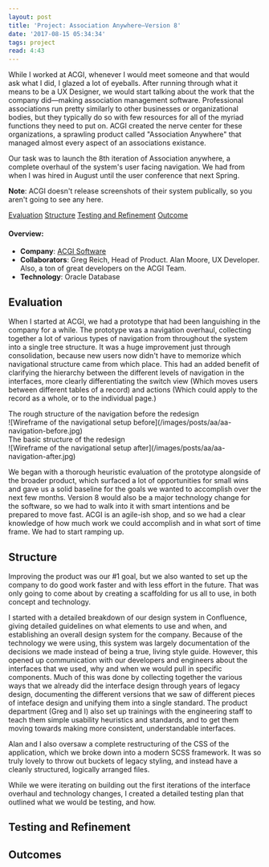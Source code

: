 ```yaml
---
layout: post
title: 'Project: Association Anywhere—Version 8'
date: '2017-08-15 05:34:34'
tags: project
read: 4:43
---
```


While I worked at ACGI, whenever I would meet someone and that would ask what I did, I glazed a lot of eyeballs. After running through what it means to be a UX Designer, we would start talking about the work that the company did&mdash;making association management software. Professional associations run pretty similarly to other businesses or organizational bodies, but they typically do so with few resources for all of the myriad functions they need to put on. ACGI created the nerve center for these organizations, a sprawling product called "Association Anywhere" that managed almost every aspect of an associations existance.

Our task was to launch the 8th iteration of Association anywhere, a complete overhaul of the system's user facing navigation. We had from when I was hired in August until the user conference that next Spring.

**Note**: ACGI doesn't release screenshots of their system publically, so you aren't going to see any here.

<div class="anchor-links">
    <a href="#evaluation">Evaluation</a>
    <a href="#structure">Structure</a>
    <a href="#testing-and-refinement">Testing and Refinement</a>
    <a href="#outcomes">Outcome</a>
</div>

#### Overview:

* **Company**: <a href="https://www.acgisoftware.com/">ACGI Software</a>
* **Collaborators**: Greg Reich, Head of Product. Alan Moore, UX Developer. Also, a ton of great developers on the ACGI Team.
* **Technology**: Oracle Database

## Evaluation

When I started at ACGI, we had a prototype that had been languishing in the company for a while. The prototype was a navigation overhaul, collecting together a lot of various types of navigation from throughout the system into a single tree structure. It was a huge improvement just through consolidation, because new users now didn't have to memorize which navigational structure came from which place. This had an added benefit of clarifying the hierarchy between the different levels of navigation in the interfaces, more clearly differentiating the switch view (Which moves users between different tables of a record) and actions (Which could apply to the record as a whole, or to the individual page.)

<aside>The rough structure of the navigation before the redesign</aside>
![Wireframe of the navigational setup before](/images/posts/aa/aa-navigation-before.jpg)

<aside>The basic structure of the redesign</aside>
![Wireframe of the navigational setup after](/images/posts/aa/aa-navigation-after.jpg)

We began with a thorough heuristic evaluation of the prototype alongside of the broader product, which surfaced a lot of opportunities for small wins and gave us a solid baseline for the goals  we wanted to accomplish over the next few months. Version 8 would also be a major technology change for the software, so we had to walk into it with smart intentions and be prepared to move fast. ACGI is an agile-ish shop, and so we had a clear knowledge of how much work we could accomplish and in what sort of time frame. We had to start ramping up.

## Structure

Improving the product was our #1 goal, but we also wanted to set up the company to do good work faster and with less effort in the future. That was only going to come about by creating a scaffolding for us all to use, in both concept and technology.

I started with a detailed breakdown of our design system in Confluence, giving detailed guidelines on what elements to use and when, and establishing an overall design system for the company. Because of the technology we were using, this system was largely documentation of the decisions we made instead of being a true, living style guide. However, this opened up communication with our developers and engineers about the interfaces that we used, why and when we would pull in specific components. Much of this was done by collecting together the various ways that we already did the interface design through years of legacy design, documenting the different versions that we saw of different pieces of inteface design and unifying them into a single standard. The product department (Greg and I) also set up trainings with the engineering staff to teach them simple usability heuristics and standards, and to get them moving towards making more consistent, understandable interfaces.

Alan and I also oversaw a complete restructuring of the CSS of the application, which we broke down into a modern SCSS framework. It was so truly lovely to throw out buckets of legacy styling, and instead have a cleanly structured, logically arranged files.

While we were iterating on building out the first iterations of the interface overhaul and technology changes, I created a detailed testing plan that outlined what we would be testing, and how.

## Testing and Refinement

## Outcomes

